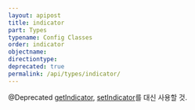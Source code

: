 ```yaml
---
layout: apipost
title: indicator
part: Types
typename: Config Classes
order: indicator
objectname: 
directiontype: 
deprecated: true
permalink: /api/types/indicator/
---
```



@Deprecated [getIndicator](/api/GridBase/getIndicator/), [setIndicator](/api/GridBase/setIndicator/)를 대신 사용할 것.
